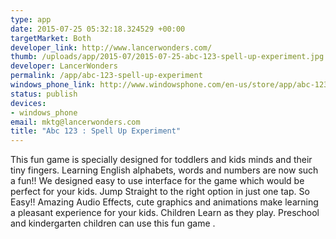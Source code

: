 ```yaml
--- 
type: app
date: 2015-07-25 05:32:18.324529 +00:00
targetMarket: Both
developer_link: http://www.lancerwonders.com/
thumb: /uploads/app/2015-07/2015-07-25-abc-123-spell-up-experiment.jpg
developer: LancerWonders
permalink: /app/abc-123-spell-up-experiment
windows_phone_link: http://www.windowsphone.com/en-us/store/app/abc-123-spell-up-experiment/1035ee51-aca4-41b7-842f-60a4cb6e7f1e
status: publish
devices: 
- windows_phone
email: mktg@lancerwonders.com
title: "Abc 123 : Spell Up Experiment"
---
```


This fun game is specially designed for toddlers and kids minds and their tiny fingers. Learning English alphabets, words and numbers are now such a fun!!
We designed easy to use interface for the game which would be perfect for your kids. Jump Straight to the right option in just one tap. So Easy!!
Amazing Audio Effects, cute graphics and animations make learning a pleasant experience for your kids.
Children Learn as they play. Preschool and kindergarten children can use this fun game .
